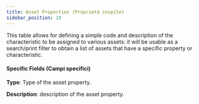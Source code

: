 ```yaml
---
title: Asset Properties (Proprietà cespite)
sidebar_position: 19
---
```


This table allows for defining a simple code and description of the characteristic to be assigned to various assets: it will be usable as a search/print filter to obtain a list of assets that have a specific property or characteristic.

#### Specific Fields (Campi specifici)

**Type**: Type of the asset property.

**Description**: description of the asset property.